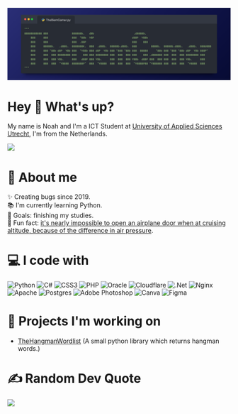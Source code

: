 ![Logo](assets/logo.png)

# Hey 👋 What's up?
My name is Noah and I'm a ICT Student at [University of Applied Sciences Utrecht](https://www.internationalhu.com), I'm from the Netherlands.

[![](https://visitcount.itsvg.in/api?id=TheBiemGamer&icon=2&color=4)](https://visitcount.itsvg.in) <!-- [![YouTube](https://img.shields.io/badge/YouTube-%23FF0000.svg?logo=YouTube&logoColor=white)](https://youtube.com/@TheBiemGamer) -->

# 💫 About me
✨ Creating bugs since 2019.<br>
📚 I'm currently learning Python.<br>
🎯 Goals: finishing my studies.<br>
🎲 Fun fact: [it's nearly impossible to open an airplane door when at cruising altitude, because of the difference in air pressure](https://www.wired.com/story/physics-explains-why-you-cant-open-a-plane-door-mid-flight/).

# 💻 I code with
![Python](https://img.shields.io/badge/python-3670A0?style=flat&logo=python&logoColor=ffdd54) ![C#](https://img.shields.io/badge/c%23-%23239120.svg?style=flat&logo=csharp&logoColor=white) ![CSS3](https://img.shields.io/badge/css3-%231572B6.svg?style=flat&logo=css3&logoColor=white) ![PHP](https://img.shields.io/badge/php-%23777BB4.svg?style=flat&logo=php&logoColor=white) ![Oracle](https://img.shields.io/badge/Oracle-F80000?style=flat&logo=oracle&logoColor=white) ![Cloudflare](https://img.shields.io/badge/Cloudflare-F38020?style=flat&logo=Cloudflare&logoColor=white) ![.Net](https://img.shields.io/badge/.NET-5C2D91?style=flat&logo=.net&logoColor=white) ![Nginx](https://img.shields.io/badge/nginx-%23009639.svg?style=flat&logo=nginx&logoColor=white) ![Apache](https://img.shields.io/badge/apache-%23D42029.svg?style=flat&logo=apache&logoColor=white) ![Postgres](https://img.shields.io/badge/postgres-%23316192.svg?style=flat&logo=postgresql&logoColor=white) ![Adobe Photoshop](https://img.shields.io/badge/adobe%20photoshop-%2331A8FF.svg?style=flat&logo=adobe%20photoshop&logoColor=white) ![Canva](https://img.shields.io/badge/Canva-%2300C4CC.svg?style=flat&logo=Canva&logoColor=white) ![Figma](https://img.shields.io/badge/figma-%23F24E1E.svg?style=flat&logo=figma&logoColor=white)

# 💼 Projects I'm working on
- [TheHangmanWordlist](https://thebiemgamer.github.io/TheHangmanWordlist/) (A small python library which returns hangman words.)

# ✍️ Random Dev Quote
![](https://quotes-github-readme.vercel.app/api?type=horizontal&theme=dark)
